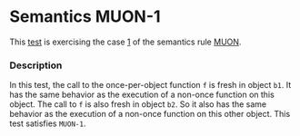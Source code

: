 # Semantics MUON-1

This [test](.) is exercising the case [1](../Readme.md) of the semantics rule [MUON](../../muon/Readme.md).

### Description

In this test, the call to the once-per-object function `f` is fresh in object `b1`. It has the same behavior as the execution of a non-once function on this object. The call to `f` is also fresh in object `b2`. So it also has the same behavior as the execution of a non-once function on this other object. This test satisfies `MUON-1`.
